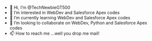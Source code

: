 - 👋 Hi, I’m @TechNewbieGT500
- 👀 I’m interested in WebDev and Salesforce Apex codes
- 🌱 I’m currently learning WebDev and Salesforce Apex codes
- 💞️ I’m looking to collaborate on WebDev, Python and Salesforce Apex codes
- 📫 How to reach me ...well you drop me mail!

<!---
TechNewbieGT500/TechNewbieGT500 is a ✨ special ✨ repository because these `little lines of code keeps the world in a balance`.
You can click the Preview link to take a look at your changes.
--->
